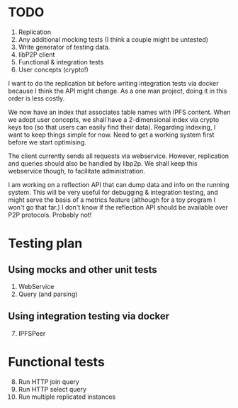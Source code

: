# TODO

1. Replication
2. Any additional mocking tests (I think a couple might be untested)
3. Write generator of testing data.
4. libP2P client
5. Functional & integration tests
6. User concepts (crypto!)

I want to do the replication bit before writing integration tests via docker because I think the API might change.  As a one man project, doing it in this order is less costly.

We now have an index that associates table names with IPFS content.  When we adopt user concepts, we shall have a 2-dimensional index via crypto keys too (so that users can easily find their data).  Regarding indexing, I want to keep things simple for now.  Need to get a working system first before we start optimising.


The client currently sends all requests via webservice.  However, replication and queries should also be handled by libp2p.  We shall keep this webservice though, to facilitate administration.

I am working on a reflection API that can dump data and info on the running system.  This will be very useful for debugging & integration testing, and might serve the basis of a metrics feature (although for a toy program I won't go that far.) I don't know if the reflection API should be available over P2P protocols.  Probably not!
# Testing plan

## Using mocks and other unit tests

1. WebService
2. Query (and parsing)

## Using integration testing via docker

7. IPFSPeer

# Functional tests

8. Run HTTP join query
9. Run HTTP select query
10. Run multiple replicated instances
